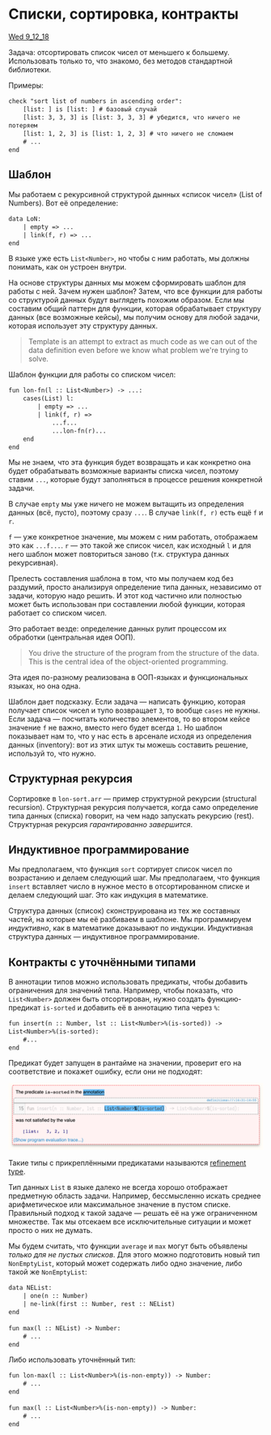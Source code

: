 # Списки, сортировка, контракты
[Wed 9_12_18](https://brown.hosted.panopto.com/Panopto/Pages/Viewer.aspx?id=fb68ebe9-aaff-4398-a27a-a9590157d419)

Задача: отсортировать список чисел от меньшего к большему. Использовать только то, что знакомо, без методов стандартной библиотеки.

Примеры:

```pyret
check "sort list of numbers in ascending order":
    [list: ] is [list: ] # базовый случай
    [list: 3, 3, 3] is [list: 3, 3, 3] # убедится, что ничего не потеряем
    [list: 1, 2, 3] is [list: 1, 2, 3] # что ничего не сломаем
    # ...
end
```

## Шаблон
Мы работаем с рекурсивной структурой дынных «список чисел» (List of Numbers). Вот её определение:

```pyret
data LoN:
    | empty => ...
    | link(f, r) => ...
end
```

В языке уже есть `List<Number>`, но чтобы с ним работать, мы должны понимать, как он устроен внутри.

На основе структуры данных мы можем сформировать шаблон для работы с ней. Зачем нужен шаблон? Затем, что все функции для работы со структурой данных будут выглядеть похожим образом. Если мы составим общий паттерн для функции, которая обрабатывает структуру данных (все возможные кейсы), мы получим основу для любой задачи, которая использует эту структуру данных.

> Template is an attempt to extract as much code as we can out of the data definition even before we know what problem we're trying to solve.

Шаблон функции для работы со списком чисел:

```pyret
fun lon-fn(l :: List<Number>) -> ...:
    cases(List) l:
        | empty => ...
        | link(f, r) =>
            ...f...
            ...lon-fn(r)...
    end
end
```

Мы не знаем, что эта функция будет возвращать и как конкретно она будет обрабатывать возможные варианты списка чисел, поэтому ставим `...`, которые будут заполняться в процессе решения конкретной задачи.

В случае `empty` мы уже ничего не можем вытащить из определения данных (всё, пусто), поэтому сразу `...`. В случае `link(f, r)` есть ещё `f` и `r`.

`f` — уже конкретное значение, мы можем с ним работать, отображаем это как `...f...`. `r` — это такой же список чисел, как исходный `l` и для него шаблон может повториться заново (т.к. структура данных рекурсивная).

Прелесть составления шаблона в том, что мы получаем код без раздумий, просто анализируя определение типа данных, независимо от задачи, которую надо решить. И этот код частично или полностью может быть использован при составлении любой функции, которая работает со списком чисел.

Это работает везде: определение данных рулит процессом их обработки (центральная идея ООП).

> You drive the structure of the program from the structure of the data. This is the central idea of the object-oriented programming.

Эта идея по-разному реализована в ООП-языках и функциональных языках, но она одна.

Шаблон дает подсказку. Если задача — написать функцию, которая получает список чисел и тупо возвращает `3`, то вообще `cases` не нужны. Если задача — посчитать количество элементов, то во втором кейсе значение `f` не важно, вместо него будет всегда `1`. Но шаблон показывает нам то, что у нас есть в арсенале исходя из определения данных (inventory): вот из этих штук ты можешь составить решение, используй то, что нужно.

## Структурная рекурсия
Сортировке в `lon-sort.arr` — пример структурной рекурсии (structural recursion). Структурная рекурсия получается, когда само определение типа данных (списка) говорит, на чем надо запускать рекурсию (rest). Структурная рекурсия _гарантированно завершится_.

## Индуктивное программирование
Мы предполагаем, что функция `sort` сортирует список чисел по возрастанию и делаем следующий шаг. Мы предполагаем, что функция `insert` вставляет число в нужное место в отсортированном списке и делаем следующий шаг. Это как индукция в математике.

Структура данных (список) сконструирована из тех же составных частей, на которые мы её разбиваем в шаблоне. Мы программируем _индуктивно_, как в математике доказывают по индукции. Индуктивная структура данных — индуктивное программирование.

## Контракты с уточнёнными типами
В аннотации типов можно использовать предикаты, чтобы добавить ограничения для значений типа. Например, чтобы показать, что `List<Number>` должен быть отсортирован, нужно создать функцию-предикат `is-sorted` и добавить её в аннотацию типа через `%`:

```pyret
fun insert(n :: Number, lst :: List<Number>%(is-sorted)) -> List<Number>%(is-sorted):
    #...
end
```

Предикат будет запущен в рантайме на значении, проверит его на соответствие и покажет ошибку, если они не подходят:

![](./img/refinement_type_error.png)

Такие типы с прикреплёнными предикатами называются [refinement type](https://en.wikipedia.org/wiki/Refinement_type).

Тип данных `List` в языке далеко не всегда хорошо отображает предметную область задачи. Например, бессмысленно искать среднее арифметическое или максимальное значение в пустом списке. Правильный подход к такой задаче — решать её на уже ограниченном множестве. Так мы отсекаем все исключительные ситуации и может просто о них не думать.

Мы будем считать, что функции `average` и `max` могут быть объявлены _только для не пустых списков_. Для этого можно подготовить новый тип `NonEmptyList`, который может содержать либо одно значение, либо такой же `NonEmptyList`:

```pyret
data NEList:
    | one(n :: Number)
    | ne-link(first :: Number, rest :: NEList)
end

fun max(l :: NEList) -> Number:
    # ...
end
```

Либо использовать уточнённый тип:

```pyret
fun lon-max(l :: List<Number>%(is-non-empty)) -> Number:
    # ...
end

fun max(l :: List<Number>%(is-non-empty)) -> Number:
    # ...
end
```


